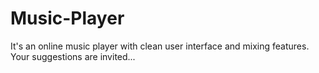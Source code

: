 # Music-Player
It's an online music player with clean user interface and mixing features.
Your suggestions are invited...

